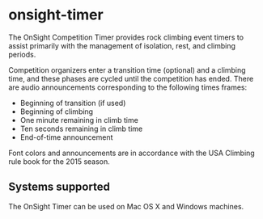 onsight-timer
=============

The OnSight Competition Timer provides rock climbing event timers to assist
primarily with the management of isolation, rest, and climbing periods.

Competition organizers enter a transition time (optional) and a climbing time,
and these phases are cycled until the competition has ended. There are audio
announcements corresponding to the following times frames:

- Beginning of transition (if used)
- Beginning of climbing
- One minute remaining in climb time
- Ten seconds remaining in climb time
- End-of-time announcement

Font colors and announcements are in accordance with the USA Climbing rule book
for the 2015 season.

Systems supported
-----------------

The OnSight Timer can be used on Mac OS X and Windows machines.
